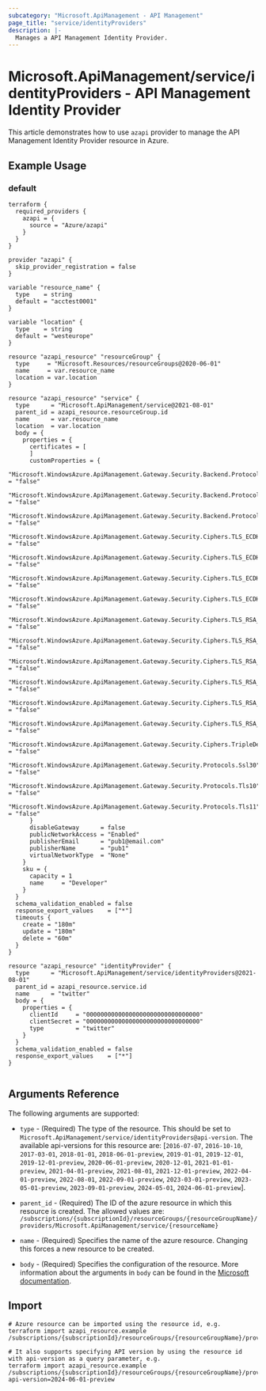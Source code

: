 ```yaml
---
subcategory: "Microsoft.ApiManagement - API Management"
page_title: "service/identityProviders"
description: |-
  Manages a API Management Identity Provider.
---
```


# Microsoft.ApiManagement/service/identityProviders - API Management Identity Provider

This article demonstrates how to use `azapi` provider to manage the API Management Identity Provider resource in Azure.

## Example Usage

### default

```hcl
terraform {
  required_providers {
    azapi = {
      source = "Azure/azapi"
    }
  }
}

provider "azapi" {
  skip_provider_registration = false
}

variable "resource_name" {
  type    = string
  default = "acctest0001"
}

variable "location" {
  type    = string
  default = "westeurope"
}

resource "azapi_resource" "resourceGroup" {
  type     = "Microsoft.Resources/resourceGroups@2020-06-01"
  name     = var.resource_name
  location = var.location
}

resource "azapi_resource" "service" {
  type      = "Microsoft.ApiManagement/service@2021-08-01"
  parent_id = azapi_resource.resourceGroup.id
  name      = var.resource_name
  location  = var.location
  body = {
    properties = {
      certificates = [
      ]
      customProperties = {
        "Microsoft.WindowsAzure.ApiManagement.Gateway.Security.Backend.Protocols.Ssl30"                      = "false"
        "Microsoft.WindowsAzure.ApiManagement.Gateway.Security.Backend.Protocols.Tls10"                      = "false"
        "Microsoft.WindowsAzure.ApiManagement.Gateway.Security.Backend.Protocols.Tls11"                      = "false"
        "Microsoft.WindowsAzure.ApiManagement.Gateway.Security.Ciphers.TLS_ECDHE_ECDSA_WITH_AES_128_CBC_SHA" = "false"
        "Microsoft.WindowsAzure.ApiManagement.Gateway.Security.Ciphers.TLS_ECDHE_ECDSA_WITH_AES_256_CBC_SHA" = "false"
        "Microsoft.WindowsAzure.ApiManagement.Gateway.Security.Ciphers.TLS_ECDHE_RSA_WITH_AES_128_CBC_SHA"   = "false"
        "Microsoft.WindowsAzure.ApiManagement.Gateway.Security.Ciphers.TLS_ECDHE_RSA_WITH_AES_256_CBC_SHA"   = "false"
        "Microsoft.WindowsAzure.ApiManagement.Gateway.Security.Ciphers.TLS_RSA_WITH_AES_128_CBC_SHA"         = "false"
        "Microsoft.WindowsAzure.ApiManagement.Gateway.Security.Ciphers.TLS_RSA_WITH_AES_128_CBC_SHA256"      = "false"
        "Microsoft.WindowsAzure.ApiManagement.Gateway.Security.Ciphers.TLS_RSA_WITH_AES_128_GCM_SHA256"      = "false"
        "Microsoft.WindowsAzure.ApiManagement.Gateway.Security.Ciphers.TLS_RSA_WITH_AES_256_CBC_SHA"         = "false"
        "Microsoft.WindowsAzure.ApiManagement.Gateway.Security.Ciphers.TLS_RSA_WITH_AES_256_CBC_SHA256"      = "false"
        "Microsoft.WindowsAzure.ApiManagement.Gateway.Security.Ciphers.TLS_RSA_WITH_AES_256_GCM_SHA384"      = "false"
        "Microsoft.WindowsAzure.ApiManagement.Gateway.Security.Ciphers.TripleDes168"                         = "false"
        "Microsoft.WindowsAzure.ApiManagement.Gateway.Security.Protocols.Ssl30"                              = "false"
        "Microsoft.WindowsAzure.ApiManagement.Gateway.Security.Protocols.Tls10"                              = "false"
        "Microsoft.WindowsAzure.ApiManagement.Gateway.Security.Protocols.Tls11"                              = "false"
      }
      disableGateway      = false
      publicNetworkAccess = "Enabled"
      publisherEmail      = "pub1@email.com"
      publisherName       = "pub1"
      virtualNetworkType  = "None"
    }
    sku = {
      capacity = 1
      name     = "Developer"
    }
  }
  schema_validation_enabled = false
  response_export_values    = ["*"]
  timeouts {
    create = "180m"
    update = "180m"
    delete = "60m"
  }
}

resource "azapi_resource" "identityProvider" {
  type      = "Microsoft.ApiManagement/service/identityProviders@2021-08-01"
  parent_id = azapi_resource.service.id
  name      = "twitter"
  body = {
    properties = {
      clientId     = "00000000000000000000000000000000"
      clientSecret = "00000000000000000000000000000000"
      type         = "twitter"
    }
  }
  schema_validation_enabled = false
  response_export_values    = ["*"]
}


```



## Arguments Reference

The following arguments are supported:

* `type` - (Required) The type of the resource. This should be set to `Microsoft.ApiManagement/service/identityProviders@api-version`. The available api-versions for this resource are: [`2016-07-07`, `2016-10-10`, `2017-03-01`, `2018-01-01`, `2018-06-01-preview`, `2019-01-01`, `2019-12-01`, `2019-12-01-preview`, `2020-06-01-preview`, `2020-12-01`, `2021-01-01-preview`, `2021-04-01-preview`, `2021-08-01`, `2021-12-01-preview`, `2022-04-01-preview`, `2022-08-01`, `2022-09-01-preview`, `2023-03-01-preview`, `2023-05-01-preview`, `2023-09-01-preview`, `2024-05-01`, `2024-06-01-preview`].

* `parent_id` - (Required) The ID of the azure resource in which this resource is created. The allowed values are:  
  `/subscriptions/{subscriptionId}/resourceGroups/{resourceGroupName}/providers/Microsoft.ApiManagement/service/{resourceName}`

* `name` - (Required) Specifies the name of the azure resource. Changing this forces a new resource to be created.

* `body` - (Required) Specifies the configuration of the resource. More information about the arguments in `body` can be found in the [Microsoft documentation](https://learn.microsoft.com/en-us/azure/templates/Microsoft.ApiManagement/service/identityProviders?pivots=deployment-language-terraform).

## Import

 ```shell
 # Azure resource can be imported using the resource id, e.g.
 terraform import azapi_resource.example /subscriptions/{subscriptionId}/resourceGroups/{resourceGroupName}/providers/Microsoft.ApiManagement/service/{resourceName}/identityProviders/{resourceName}
 
 # It also supports specifying API version by using the resource id with api-version as a query parameter, e.g.
 terraform import azapi_resource.example /subscriptions/{subscriptionId}/resourceGroups/{resourceGroupName}/providers/Microsoft.ApiManagement/service/{resourceName}/identityProviders/{resourceName}?api-version=2024-06-01-preview
 ```
